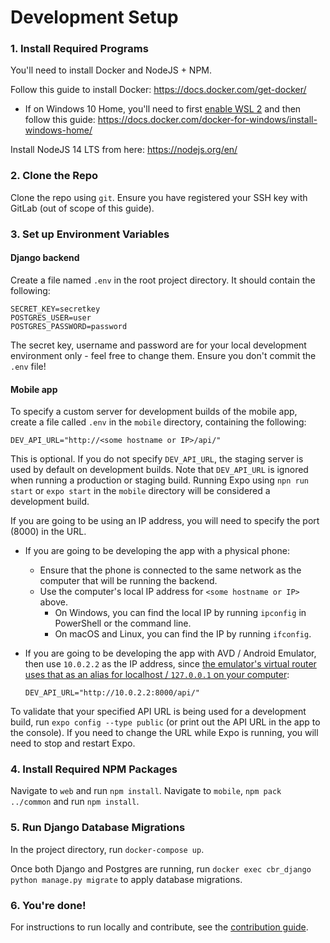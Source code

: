 # Development Setup

### 1. Install Required Programs

You'll need to install Docker and NodeJS + NPM.

Follow this guide to install Docker: https://docs.docker.com/get-docker/
- If on Windows 10 Home, you'll need to first [enable WSL 2](https://docs.microsoft.com/en-us/windows/wsl/install-win10) and then follow this guide: https://docs.docker.com/docker-for-windows/install-windows-home/

Install NodeJS 14 LTS from here: https://nodejs.org/en/

### 2. Clone the Repo

Clone the repo using `git`. Ensure you have registered your SSH key with GitLab (out of scope of this guide).

### 3. Set up Environment Variables

#### Django backend 

Create a file named `.env` in the root project directory. It should contain the following:

```
SECRET_KEY=secretkey
POSTGRES_USER=user
POSTGRES_PASSWORD=password
```

The secret key, username and password are for your local development environment only - feel free to change them. Ensure you don't commit the `.env` file!

#### Mobile app

To specify a custom server for development builds of the mobile app, create a file called `.env` in
the `mobile` directory, containing the following:

```
DEV_API_URL="http://<some hostname or IP>/api/"
```

This is optional. If you do not specify `DEV_API_URL`, the staging server is used by  default on
development builds. Note that `DEV_API_URL` is ignored when running a production or staging build.
Running Expo using `npn run start` or `expo start` in the `mobile` directory will be considered a
development build.

If you are going to be using an IP address, you will need to specify the port (8000) in the URL.
* If you are going to be developing the app with a physical phone:
  * Ensure that the phone is connected to the same network as the computer that will be running the
    backend.
  * Use the computer's local IP address for `<some hostname or IP>` above.
    * On Windows, you can find the local IP by running `ipconfig` in PowerShell or the command line.
    * On macOS and Linux, you can find the IP by running `ifconfig`.
* If you are going to be developing the app with AVD / Android Emulator, then use `10.0.2.2` as the
  IP address, since
  [the emulator's virtual router uses that as an alias for localhost / `127.0.0.1` on your computer](https://developer.android.com/studio/run/emulator-networking#networkaddresses):

  ```
  DEV_API_URL="http://10.0.2.2:8000/api/"
  ```

To validate that your specified API URL is being used for a development build, run `expo config
--type public` (or print out the API URL in the app to the console). If you need to change the URL
while Expo is running, you will need to stop and restart Expo.

### 4. Install Required NPM Packages

Navigate to `web` and run `npm install`.
Navigate to `mobile`, `npm pack ../common` and run `npm install`.

### 5. Run Django Database Migrations

In the project directory, run `docker-compose up`.

Once both Django and Postgres are running, run `docker exec cbr_django python manage.py migrate` to apply database migrations.

### 6. You're done!

For instructions to run locally and contribute, see the [contribution guide](CONTRIBUTION.md).
